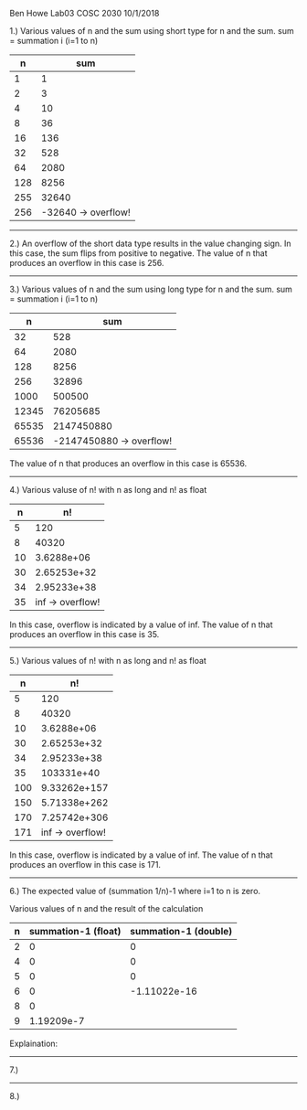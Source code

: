 Ben Howe
Lab03
COSC 2030
10/1/2018

1.) Various values of n and the sum using short type for n and the sum.
sum = summation i (i=1 to n)

|n|sum|
|----|----|
|1|1|
|2|3|
|4|10|
|8|36|
|16|136|
|32|528|
|64|2080|
|128|8256|
|255|32640|
|256|-32640 -> overflow!|

----

2.) An overflow of the short data type results in the value changing sign. In this case, the sum flips from positive to negative.
The value of n that produces an overflow in this case is 256.

----

3.) Various values of n and the sum using long type for n and the sum.
sum = summation i (i=1 to n)

|n|sum|
|----|----|
|32|528|
|64|2080|
|128|8256|
|256|32896|
|1000|500500|
|12345|76205685|
|65535|2147450880|
|65536|-2147450880 -> overflow!|

The value of n that produces an overflow in this case is 65536.

----

4.) Various valuse of n! with n as long and n! as float

|n|n!|
|----|----|
|5|120|
|8|40320|
|10|3.6288e+06|
|30|2.65253e+32|
|34|2.95233e+38|
|35|inf -> overflow!|

In this case, overflow is indicated by a value of inf.
The value of n that produces an overflow in this case is 35.

----

5.) Various values of n! with n as long and n! as float

|n|n!|
|----|----|
|5|120|
|8|40320|
|10|3.6288e+06|
|30|2.65253e+32|
|34|2.95233e+38|
|35|103331e+40|
|100|9.33262e+157|
|150|5.71338e+262|
|170|7.25742e+306|
|171|inf -> overflow!|

In this case, overflow is indicated by a value of inf.
The value of n that produces an overflow in this case is 171.

----

6.) The expected value of (summation 1/n)-1 where i=1 to n is zero.

Various values of n and the result of the calculation

|n|summation-1 (float)|summation-1 (double)|
|---|---|---|
|2|0|0|
|4|0|0|
|5|0|0|
|6|0|-1.11022e-16|
|8|0||
|9|1.19209e-7|

Explaination:

----

7.)

----

8.)
